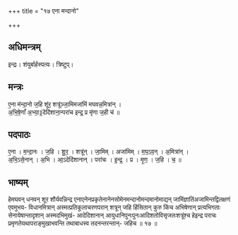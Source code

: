+++
title = "१७ एना मन्दानो"

+++
## अधिमन्त्रम्
इन्द्रः। शंयुर्बार्हस्पत्यः। त्रिष्टुप्।

## मन्त्रः
ए॒ना म॑न्दा॒नो ज॒हि शू॑र॒ शत्रू॑ञ्जा॒मिमजा॑मिं मघवन्न॒मित्रा॑न् ।  
अ॒भि॒षे॒णाँ अ॒भ्या॒३॒॑देदि॑शाना॒न्परा॑च इन्द्र॒ प्र मृ॑णा ज॒ही च॑ ॥

## पदपाठः
ए॒ना । म॒न्दा॒नः । ज॒हि । शू॒र॒ । शत्रू॑न् । जा॒मिम् । अजा॑मिम् । म॒घ॒ऽव॒न् । अ॒मित्रा॑न् ।  
अ॒भि॒ऽसे॒नान् । अ॒भि । आ॒ऽदेदि॑शानान् । परा॑चः । इ॒न्द्र॒ । प्र । मृ॒ण॒ । ज॒हि । च॒ ॥

## भाष्यम्
हेमघवन् धनवन् शूर शौर्यवन्निन्द्र एनाएनेनप्रकृतेनानेनसोमेनमन्दानोमन्दमानोमाद्यन् जामिंज्ञातिंअजामिन्तद्विलक्षणं एवमुभय- विधानमित्रान् अस्मत्प्रतिकूलाचरणपरान् शत्रून् जहि हिंसितान् कुरु किंच अभिषेणान् प्रत्यभिगताः सेनायेषान्तादृशान् अस्मदभिमुखं- आदेदिशानान् आयुधानिपुनःपुनःआदिशतोविसृजतःशत्रूंश्च हेइन्द्र पराचः प्रमृणतेयथापराङ्मुखाभवन्ति तथाबाधस्व तदनन्तरन्तान्- जहिच ॥ १७ ॥